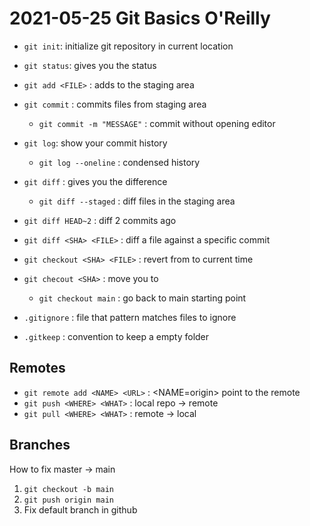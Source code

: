 # 2021-05-25 Git Basics O'Reilly

- `git init`: initialize git repository in current location
- `git status`: gives you the status
- `git add <FILE>` : adds <FILE> to the staging area
- `git commit` : commits files from staging area
	- `git commit -m "MESSAGE"` : commit without opening editor
- `git log`: show your commit history
	- `git log --oneline` : condensed history

- `git diff` : gives you the difference
	- `git diff --staged` : diff files in the staging area

- `git diff HEAD~2` : diff 2 commits ago
- `git diff <SHA> <FILE>` : diff a file against a specific commit

- `git checkout <SHA> <FILE>` : revert <FILE> from <SHA> to current time
- `git checout <SHA>` : move you to <SHA>
	- `git checkout main` : go back to main starting point

- `.gitignore` : file that pattern matches files to ignore
- `.gitkeep` : convention to keep a empty folder

## Remotes

- `git remote add <NAME> <URL>` : <NAME=origin> point to the remote
- `git push <WHERE> <WHAT>` : local repo -> remote
- `git pull <WHERE> <WHAT>` : remote -> local

## Branches
	
How to fix master -> main
	
1. `git checkout -b main`
2. `git push origin main`
3. Fix default branch in github
